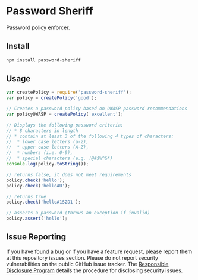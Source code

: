 # Password Sheriff

Password policy enforcer.

## Install

```sh
npm install password-sheriff
```

## Usage

```js
var createPolicy = require('password-sheriff');
var policy = createPolicy('good');

// Creates a password policy based on OWASP password recommendations
var policyOWASP = createPolicy('excellent');

// Displays the following password criteria:
// * 8 characters in length
// * contain at least 3 of the following 4 types of characters:
//  * lower case letters (a-z),
//  * upper case letters (A-Z),
//  * numbers (i.e. 0-9),
//  * special characters (e.g. !@#$%^&*)
console.log(policy.toString());

// returns false, it does not meet requirements
policy.check('hello');
policy.check('helloAD');

// returns true
policy.check('helloA1S2D1');

// asserts a password (throws an exception if invalid)
policy.assert('hello');
```

## Issue Reporting

If you have found a bug or if you have a feature request, please report them at this repository issues section. Please do not report security vulnerabilities on the public GitHub issue tracker. The [Responsible Disclosure Program](https://auth0.com/whitehat) details the procedure for disclosing security issues.


